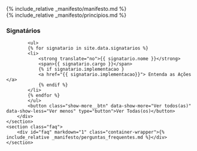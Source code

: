 <main class="manifest">
    <section class="manifest__introduction">
        <div class="container-wrapper">
            <div id="manifesto" markdown="1" class="manifest__definition">{% include_relative _manifesto/manifesto.md %}</div>
        </div>
    </section>
    <section class="manifest__principles">
        <div id="principios" markdown="1" class="container-wrapper">{% include_relative _manifesto/principios.md %}</div>
    </section>
    <section class="manifest__assigners">
        <div id="signatarios" class="container-wrapper">
            <h3>Signatários</h3>
        
            <ul>
            {% for signatario in site.data.signatarios %}
            <li>
                <strong translate="no">{{ signatario.nome }}</strong>
                <span>{{ signatario.cargo }}</span>
                {% if signatario.implementacao }
                <a href="{{ signatario.implementacao}}"> Entenda as Ações </a>
                {% endif %}
            </li>
            {% endfor %}
            </ul>
            <button class="show-more__btn" data-show-more="Ver todos(as)" data-show-less="Ver menos" type="button">Ver Todas(os)</button>
        </div>
    </section>
    <section class="faq">
        <div id="faq" markdown="1" class="container-wrapper">{% include_relative _manifesto/perguntas_frequentes.md %}</div>
    </section>
</main>